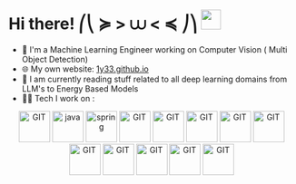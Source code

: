 # Hi there! ⎛⎝ ≽ > ⩊ < ≼ ⎠⎞ <img src="https://github.com/TheDudeThatCode/TheDudeThatCode/blob/master/Assets/Hi.gif" width="35" />
- 🏦 I'm a Machine Learning Engineer working on Computer Vision ( Multi Object Detection)
- 🌐 My own website: [1y33.github.io](https://1y33.github.io/)
- 📖 I am currently reading stuff related to all deep learning domains from LLM's to Energy Based Models
- 🧑‍💻 Tech I work on :
<p align="center">
      <img src="https://www.vectorlogo.zone/logos/pytorch/pytorch-icon.svg" alt="GIT" width="55" height="55"/> 
      <img src="https://www.vectorlogo.zone/logos/python/python-icon.svg" alt="java" width="55" height="55"/> 
      <img src="https://www.vectorlogo.zone/logos/sveltetechnology/sveltetechnology-icon.svg" alt="spring" width="55" height="55"/>
      <img src="https://www.vectorlogo.zone/logos/git-scm/git-scm-icon.svg" alt="GIT" width="55" height="55"/> 
      <img src="https://www.svgrepo.com/show/373528/cpp3.svg" alt="GIT" width="55" height="55"/> 
      <img src="https://www.svgrepo.com/show/373484/c3.svg" alt="GIT" width="55" height="55"/> 
      <img src="https://www.svgrepo.com/show/452228/html-5.svg" alt="GIT" width="55" height="55"/> 
      <img src="https://www.svgrepo.com/show/452185/css-3.svg" alt="GIT" width="55" height="55"/> 
      <img src="https://www.svgrepo.com/show/349419/javascript.svg" alt="GIT" width="55" height="55"/> 
      <img src="https://www.svgrepo.com/show/373830/matlab.svg" alt="GIT" width="55" height="55"/> 
      <img src="https://www.svgrepo.com/show/354139/opencv.svg" alt="GIT" width="55" height="55"/> 
      <img src="https://www.svgrepo.com/show/354237/pycharm.svg" alt="GIT" width="55" height="55"/> 
      <img src="https://www.svgrepo.com/show/452237/jb-clion.svg" alt="GIT" width="55" height="55"/> 
</p>


<!---
1y33/1y33 is a ✨ special ✨ repository because its `README.md` (this file) appears on your GitHub profile.
You can click the Preview link to take a look at your changes.
--->
